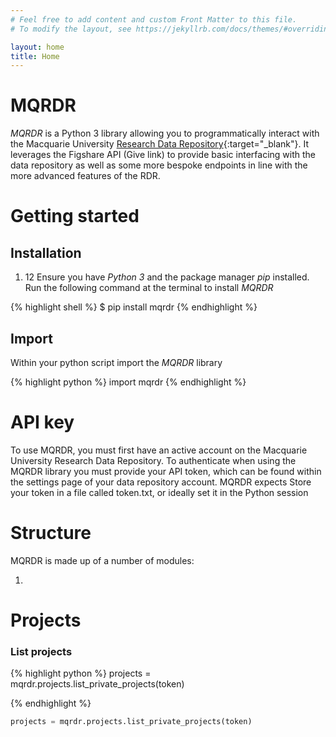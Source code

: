 ```yaml
---
# Feel free to add content and custom Front Matter to this file.
# To modify the layout, see https://jekyllrb.com/docs/themes/#overriding-theme-defaults

layout: home
title: Home
---
```


# MQRDR

_MQRDR_ is a Python 3 library allowing you to programmatically interact with the Macquarie University [Research Data Repository](https://mq.figshare.com){:target="\_blank"}. It leverages the Figshare API (Give link) to provide basic interfacing with the data repository as well as some more bespoke endpoints in line with the more advanced features of the RDR.

# Getting started

## Installation

1. 12 Ensure you have _Python 3_ and the package manager _pip_ installed. Run the following command at the terminal to install _MQRDR_

{% highlight shell %}
$ pip install mqrdr
{% endhighlight %}

## Import

Within your python script import the _MQRDR_ library

{% highlight python %}
import mqrdr
{% endhighlight %}

# API key

To use MQRDR, you must first have an active account on the Macquarie University Research Data Repository. To authenticate when using the MQRDR library you must provide your API token, which can be found within the settings page of your data repository account. MQRDR expects Store your token in a file called token.txt, or ideally set it in the Python session

# Structure

MQRDR is made up of a number of modules:

1.

# Projects

### List projects

{% highlight python %}
projects = mqrdr.projects.list_private_projects(token)

{% endhighlight %}

```python
projects = mqrdr.projects.list_private_projects(token)
```
